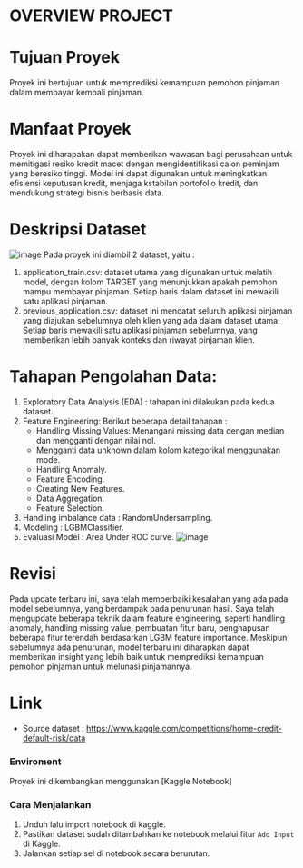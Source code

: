# **OVERVIEW PROJECT**
# **Tujuan Proyek**
Proyek ini bertujuan untuk memprediksi kemampuan pemohon pinjaman dalam membayar kembali pinjaman.

# **Manfaat Proyek**
Proyek ini diharapakan dapat memberikan wawasan bagi perusahaan untuk memitigasi resiko kredit macet dengan mengidentifikasi calon peminjam yang beresiko tinggi. Model ini dapat digunakan untuk meningkatkan efisiensi keputusan kredit, menjaga kstabilan portofolio kredit, dan mendukung strategi bisnis berbasis data.

# **Deskripsi Dataset**
![image](https://github.com/user-attachments/assets/143a8f9b-ddca-49e9-bf31-83019c614251)
Pada proyek ini diambil 2 dataset, yaitu :
1. application_train.csv: dataset utama yang digunakan untuk melatih model, dengan kolom TARGET yang menunjukkan apakah pemohon mampu membayar pinjaman. Setiap baris dalam dataset ini mewakili satu aplikasi pinjaman.
2. previous_application.csv: dataset ini mencatat seluruh aplikasi pinjaman yang diajukan sebelumnya oleh klien yang ada dalam dataset utama. Setiap baris mewakili satu aplikasi pinjaman sebelumnya, yang memberikan lebih banyak konteks dan riwayat pinjaman klien.

# **Tahapan Pengolahan Data**:
1. Exploratory Data Analysis (EDA) : tahapan ini dilakukan pada kedua dataset.
2. Feature Engineering:  Berikut beberapa detail tahapan :
   * Handling Missing Values: Menangani missing data dengan median dan mengganti dengan nilai nol.
   * Mengganti data unknown dalam kolom kategorikal menggunakan mode.
   * Handling Anomaly.
   * Feature Encoding.
   * Creating New Features.
   * Data Aggregation.
   * Feature Selection.
3. Handling imbalance data : RandomUndersampling.
4. Modeling : LGBMClassifier.
5. Evaluasi Model : Area Under ROC curve.
![image](https://github.com/user-attachments/assets/39ba45cb-90da-405e-8c96-602aa10bf5e3)

# **Revisi**
Pada update terbaru ini, saya telah memperbaiki kesalahan yang ada pada model sebelumnya, yang berdampak pada penurunan hasil. 
Saya telah mengupdate beberapa teknik dalam feature engineering, seperti handling anomaly, handling missing value, pembuatan fitur baru, penghapusan beberapa fitur terendah berdasarkan LGBM feature importance. Meskipun sebelumnya ada penurunan, model terbaru ini diharapkan dapat memberikan insight yang lebih baik untuk memprediksi kemampuan pemohon pinjaman untuk melunasi pinjamannya. 

# **Link**
  - Source dataset : https://www.kaggle.com/competitions/home-credit-default-risk/data

### Enviroment 
Proyek ini dikembangkan menggunakan [Kaggle Notebook]

### Cara Menjalankan
1. Unduh lalu import notebook di kaggle.
2. Pastikan dataset sudah ditambahkan ke notebook melalui fitur `Add Input` di Kaggle.
4. Jalankan setiap sel di notebook secara berurutan.
